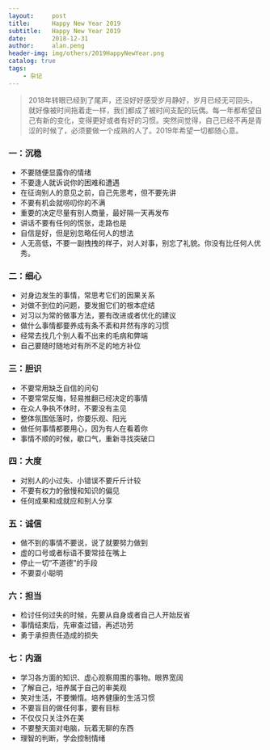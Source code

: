 ```yaml
---
layout:     post
title:      Happy New Year 2019
subtitle:   Happy New Year 2019
date:       2018-12-31
author:     alan.peng
header-img: img/others/2019HappyNewYear.png
catalog: true
tags:
    - 杂记
---
```


> 2018年转眼已经到了尾声，还没好好感受岁月静好，岁月已经无可回头，就好像被时间拖着走一样，我们都成了被时间支配的玩偶。每一年都希望自己有新的变化，变得更好或者有好的习惯。突然间觉得，自己已经不再是青涩的时候了，必须要做一个成熟的人了。2019年希望一切都随心意。


### 一：沉稳
- 不要随便显露你的情绪
- 不要逢人就诉说你的困难和遭遇
- 在征询别人的意见之前，自己先思考，但不要先讲
- 不要有机会就唠叨你的不满
- 重要的决定尽量有别人商量，最好隔一天再发布
- 讲话不要有任何的慌张，走路也是
- 自信是好，但是别忽略任何人的想法
- 人无高低，不要一副拽拽的样子，对人对事，别忘了礼貌。你没有比任何人优秀。

### 二：细心
- 对身边发生的事情，常思考它们的因果关系
- 对做不到位的问题，要发掘它们的根本症结
- 对习以为常的做事方法，要有改进或者优化的建议
- 做什么事情都要养成有条不紊和井然有序的习惯
- 经常去找几个别人看不出来的毛病和弊端
- 自己要随时随地对有所不足的地方补位

### 三：胆识
- 不要常用缺乏自信的问句
- 不要常常反悔，轻易推翻已经决定的事情
- 在众人争执不休时，不要没有主见
- 整体氛围低落时，你要乐观、阳光
- 做任何事情都要用心，因为有人在看着你
- 事情不顺的时候，歇口气，重新寻找突破口

### 四：大度
- 对别人的小过失、小错误不要斤斤计较
- 不要有权力的傲慢和知识的偏见
- 任何成果和成就应和别人分享

### 五：诚信
- 做不到的事情不要说，说了就要努力做到
- 虚的口号或者标语不要常挂在嘴上
- 停止一切“不道德”的手段
- 不要耍小聪明

### 六：担当
- 检讨任何过失的时候，先要从自身或者自己人开始反省
- 事情结束后，先审查过错，再述功劳
- 勇于承担责任造成的损失

### 七：内涵
- 学习各方面的知识、虚心观察周围的事物。眼界宽阔
- 了解自己，培养属于自己的审美观
- 笑对生活，不要懒惰。培养健康的生活习惯
- 不要盲目的做任何事，要有目标
- 不仅仅只关注外在美
- 不要整天面对电脑，玩着无聊的东西
- 理智的判断，学会控制情绪
